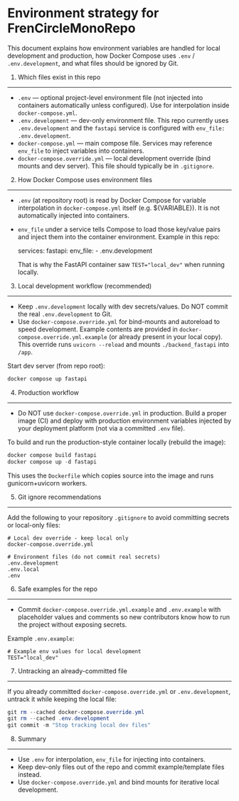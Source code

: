 Environment strategy for FrenCircleMonoRepo
=========================================

This document explains how environment variables are handled for local development and production, how Docker Compose uses `.env` / `.env.development`, and what files should be ignored by Git.

1) Which files exist in this repo
---------------------------------
- `.env` — optional project-level environment file (not injected into containers automatically unless configured). Use for interpolation inside `docker-compose.yml`.
- `.env.development` — dev-only environment file. This repo currently uses `.env.development` and the `fastapi` service is configured with `env_file: .env.development`.
- `docker-compose.yml` — main compose file. Services may reference `env_file` to inject variables into containers.
- `docker-compose.override.yml` — local development override (bind mounts and dev server). This file should typically be in `.gitignore`.

2) How Docker Compose uses environment files
-------------------------------------------
- `.env` (at repository root) is read by Docker Compose for variable interpolation in `docker-compose.yml` itself (e.g. ${VARIABLE}). It is not automatically injected into containers.
- `env_file` under a service tells Compose to load those key/value pairs and inject them into the container environment. Example in this repo:

  services:
    fastapi:
      env_file:
        - .env.development

  That is why the FastAPI container saw `TEST="local_dev"` when running locally.

3) Local development workflow (recommended)
------------------------------------------
- Keep `.env.development` locally with dev secrets/values. Do NOT commit the real `.env.development` to Git.
- Use `docker-compose.override.yml` for bind-mounts and autoreload to speed development. Example contents are provided in `docker-compose.override.yml.example` (or already present in your local copy). This override runs `uvicorn --reload` and mounts `./backend_fastapi` into `/app`.

Start dev server (from repo root):

```powershell
docker compose up fastapi
```

4) Production workflow
----------------------
- Do NOT use `docker-compose.override.yml` in production. Build a proper image (CI) and deploy with production environment variables injected by your deployment platform (not via a committed `.env` file).

To build and run the production-style container locally (rebuild the image):

```powershell
docker compose build fastapi
docker compose up -d fastapi
```

This uses the `Dockerfile` which copies source into the image and runs gunicorn+uvicorn workers.

5) Git ignore recommendations
-----------------------------
Add the following to your repository `.gitignore` to avoid committing secrets or local-only files:

```
# Local dev override - keep local only
docker-compose.override.yml

# Environment files (do not commit real secrets)
.env.development
.env.local
.env
```

6) Safe examples for the repo
----------------------------
- Commit `docker-compose.override.yml.example` and `.env.example` with placeholder values and comments so new contributors know how to run the project without exposing secrets.

Example `.env.example`:
```
# Example env values for local development
TEST="local_dev"
```

7) Untracking an already-committed file
---------------------------------------
If you already committed `docker-compose.override.yml` or `.env.development`, untrack it while keeping the local file:

```powershell
git rm --cached docker-compose.override.yml
git rm --cached .env.development
git commit -m "Stop tracking local dev files"
```

8) Summary
----------
- Use `.env` for interpolation, `env_file` for injecting into containers.
- Keep dev-only files out of the repo and commit example/template files instead.
- Use `docker-compose.override.yml` and bind mounts for iterative local development.
